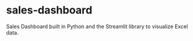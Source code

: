 # sales-dashboard
Sales Dashboard built in Python and the Streamlit library to visualize Excel data.
